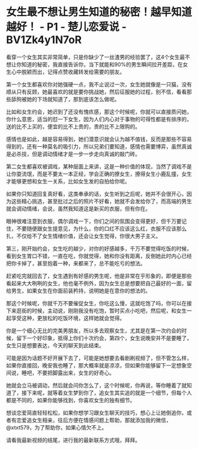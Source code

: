 # 女生最不想让男生知道的秘密！越早知道越好！ - P1 - 楚儿恋爱说 - BV1Zk4y1N7oR

看穿一个女生其实非常简单，只是你缺少了一丝渣男的经验罢了，这4个女生最不想让你知道的秘密，我直接告诉你，当下就能和90%的男生瞬间拉开差距，在女生心中脱颖而出，记得点赞收藏转发给需要的朋友。

第一个女生都喜欢你对她强硬一点，我不止说过一次，女生她就像是一只猫，没有顺从只有反顾，她最喜欢的就是要你挑战她，然后征服她的过程，别不信，看看那些舔狗被她的下场就知道了，那到底该怎么做呢。

比如和女生约会，她迟到了还没有愧疚感，那这个时候呢，你就可以直接质问她，你什么意思，适当的怼一下女生，因为人们内心对于事物的可得性都是有排序的，送的比不上买的，便宜的比不上贵的，贵的比不上限购的。

感情也是如此，越是容易得到，她们潜意识就会认为越不值钱，反而是那些不容易得到的，还有一种莫名的吸引力，所以兄弟们要知道，感情也需要博弈，虽然真诚是必杀技，但是调动情绪才是一步一步走向真诚的敲门砖。

第二女生都喜欢被调戏，某种层面上来讲，这是一种价值的体现，当然了调戏不是让你耍流氓，而是不要太一本正经，学会正确的撩女生，撩得女生小鹿乱撞，女生才能够更想和女生一关系，比如女生发的自拍给你呢。

如果你只知道回复真好看，这类奉承的话，女生听到之后呢，她并不会很开心，因为这些精心挑选，甚至批过之后的照片不好看，她就不会发给你了，而高端的男生就会调动情绪，会说，虽然我知道这是新买的衣服，但有你在。

眼神很难注意到衣服，偶尔调戏一下，你们之间的氛围会变得更好，但千万要记住，不要随便跟女生提意见，为什么，你的口红不应该这么红，衣服不应该那么扎，不仅给不了女生情绪价值，还会让女生觉得，你很大男子主义。

第三，刚开始约会，女生吃的越少，对你的好感越多，千万不要觉得吃饭的时候，看到女生胃口不错，一直在吃，你就觉得，她和你没有距离，反倒她此时内心已经把你卡掉了，甚至抱着一种，来都来了，总不能吃亏的想法。

赶紧吃完就回去了，女生遇到有好感的男生呢，他是非常在乎形象的，即便是那些看起来大大咧咧的女生，他也毫不例外，因为女生总是想要把自己最好的一面，留给男生，如果女生在你面前装矜持，说明她是在意你的想法的。

那这个时候呢，你就千万不要催促女生，你吃这么慢，这就吃饱了吗，你可以在接下来逛街的时候，主动说，刚刚我没有吃饱，暂时买点小吃吧，然后呢，和女生一起享受这种，更放松的吃饭环境，这样她就会觉得。

你是一个细心无比的完美男朋友，所以多去观察女生，尤其是在第一次约会的时候，留下一个好印象，抵得上你们十次约会，第四个，女生说晚安并不是要睡了，女生只是想要表达，今天的聊天到此结束。

可能是因为话题不好开展下去了，可能是她想要去看剧刷视频了，但不管怎么样，如果你直接回，晚安我也睡了，那大概率就是凉凉，但如果你能够留下一定想象空间说，睡吧，不要把脚露出来，女生的好奇心。

她就会立马被调动，然后就会问你怎么了，这个时候呢，你再说，等你睡着了就知道了，接下来呢，就等着女生梦到你了，追女生其实追的就是一个细节，但每个人都是不同的，如果你能够找到，你喜欢女生的独有细节。

想谈恋爱简直轻轻松松，如果你想学习跟女生聊天的技巧，想心上让她倒追你，或者有恋爱追女生相亲，往后方便在情感问题上帮助，那就添加我的微信，@xtxt579，为了帮助你，如果心情欠不上。

请看我最新视频的结尾，进行我的最新联系方式哦，拜拜。